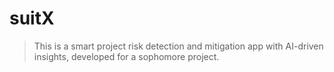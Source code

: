 # suitX

> This is a smart project risk detection and mitigation app with AI-driven insights, developed for a sophomore project.
